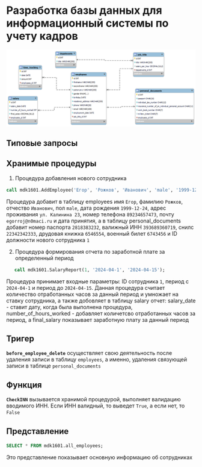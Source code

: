 # Разработка базы данных для информационный системы по учету кадров
![Скриншот](https://github.com/n0maCi/course_project/blob/main/erd.png?raw=true)
## Типовые запросы

## Хранимые процедуры
1. Процедура добавления нового сотрудника
``` sql
call mdk1601.AddEmployee('Егор', 'Рожков', 'Иванович', 'male', '1999-12-24', 'ул. Калинина 23', '89234657473', 'egorroj@n0maci.ru', '2024-05-23', '2818383232', '393689360719', '22342342333', '6546554', '6743456', 1);
```
Процедура добавит в таблицу employees имя `Егор`, фамилию `Рожков`, отчество `Иванович`, пол `male`, дата рождения `1999-12-24`, адрес проживания `ул. Калинина 23`, номер телефона `89234657473`, почту `egorroj@n0maci.ru` и дата принятия, а в таблицу personal_documents добавит номер паспорта `2818383232`, валижный ИНН `393689360719`, снилс `22342342333`, друдовая книжка `6546554`, военный билет `6743456` и ID должности нового сотрудника `1`

2. Процедура формирования отчета по заработной плате за определенный период
``` sql
   call mdk1601.SalaryReport(1, '2024-04-1', '2024-04-15');
```
Процедура принимает входные параметры: ID сотрудника `1`, период с `2024-04-1` и период до `2024-04-15`. Данная процедура считает количество отработанных часов за данный период и умножает на ставку сотрудника, а также добовляет в таблицу salary отчет: salary_date - ставит дату, когда была выполнена процедура, number_of_hours_worked - добавляет количетсво отработанных часов за период, а final_salary показывает заработную плату за данный период

## Тригер
**`before_employee_delete`** осуществляет свою деятельность после удаления записи в таблицу `employees`, а именно, удаления связующей записи в таблице `personal_documents`

## Функция
**`CheckINN`** вызывается хранимой процедурой, выполняет валидацию вводимого ИНН. Если ИНН валидный, то выведет `True`, а если нет, то `False`

## Представление
``` sql
SELECT * FROM mdk1601.all_employees;
```
Это представление показывает основную информацию об сотрудниках
